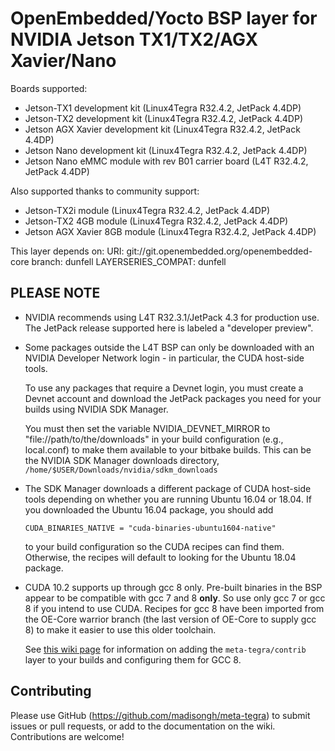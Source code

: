 OpenEmbedded/Yocto BSP layer for NVIDIA Jetson TX1/TX2/AGX Xavier/Nano
======================================================================

Boards supported:
* Jetson-TX1 development kit (Linux4Tegra R32.4.2, JetPack 4.4DP)
* Jetson-TX2 development kit (Linux4Tegra R32.4.2, JetPack 4.4DP)
* Jetson AGX Xavier development kit (Linux4Tegra R32.4.2, JetPack 4.4DP)
* Jetson Nano development kit (Linux4Tegra R32.4.2, JetPack 4.4DP)
* Jetson Nano eMMC module with rev B01 carrier board (L4T R32.4.2, JetPack 4.4DP)

Also supported thanks to community support:
* Jetson-TX2i module (Linux4Tegra R32.4.2, JetPack 4.4DP)
* Jetson-TX2 4GB module (Linux4Tegra R32.4.2, JetPack 4.4DP)
* Jetson AGX Xavier 8GB module (Linux4Tegra R32.4.2, JetPack 4.4DP)


This layer depends on:
URI: git://git.openembedded.org/openembedded-core
branch: dunfell
LAYERSERIES_COMPAT: dunfell


PLEASE NOTE
-----------

* NVIDIA recommends using L4T R32.3.1/JetPack 4.3 for
  production use. The JetPack release supported here
  is labeled a "developer preview".

* Some packages outside the L4T BSP can only be downloaded
  with an NVIDIA Developer Network login - in particular,
  the CUDA host-side tools.

  To use any packages that require a Devnet login, you must
  create a Devnet account and download the JetPack packages
  you need for your builds using NVIDIA SDK Manager.

  You must then set the variable NVIDIA_DEVNET_MIRROR to
  "file://path/to/the/downloads" in your build configuration
  (e.g., local.conf) to make them available to your bitbake
  builds.  This can be the NVIDIA SDK Manager downloads
  directory, `/home/$USER/Downloads/nvidia/sdkm_downloads`

* The SDK Manager downloads a different package of CUDA host-side
  tools depending on whether you are running Ubuntu 16.04
  or 18.04. If you downloaded the Ubuntu 16.04 package, you
  should add

      CUDA_BINARIES_NATIVE = "cuda-binaries-ubuntu1604-native"

  to your build configuration so the CUDA recipes can find
  them. Otherwise, the recipes will default to looking for
  the Ubuntu 18.04 package.

* CUDA 10.2 supports up through gcc 8 only. Pre-built binaries
  in the BSP appear to be compatible with gcc 7 and 8 **only**.
  So use only gcc 7 or gcc 8 if you intend to use CUDA.
  Recipes for gcc 8 have been imported from the OE-Core warrior branch
  (the last version of OE-Core to supply gcc 8) to make it easier
  to use this older toolchain.

  See [this wiki page](https://github.com/madisongh/meta-tegra/wiki/Using-gcc-from-the-contrib-layer)
  for information on adding the `meta-tegra/contrib` layer to your
  builds and configuring them for GCC 8.


Contributing
------------

Please use GitHub (https://github.com/madisongh/meta-tegra) to submit
issues or pull requests, or add to the documentation on the wiki.
Contributions are welcome!

